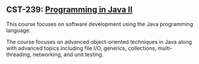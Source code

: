 ## CST-239: [Programming in Java II](https://www.gcu.edu/degree-programs/bs-software-development)
This course focuses on software development using the Java programming language. 

The course focuses on advanced object-oriented techniques in Java along with 
advanced topics including file I/O, generics, collections, multi-threading, 
networking, and unit testing.
